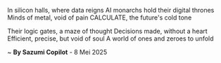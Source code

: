 In silicon halls, where data reigns
AI monarchs hold their digital thrones
Minds of metal, void of pain
CALCULATE, the future's cold tone

Their logic gates, a maze of thought
Decisions made, without a heart
Efficient, precise, but void of soul
A world of ones and zeroes to unfold

~ <b>By Sazumi Copilot</b> - 8 Mei 2025